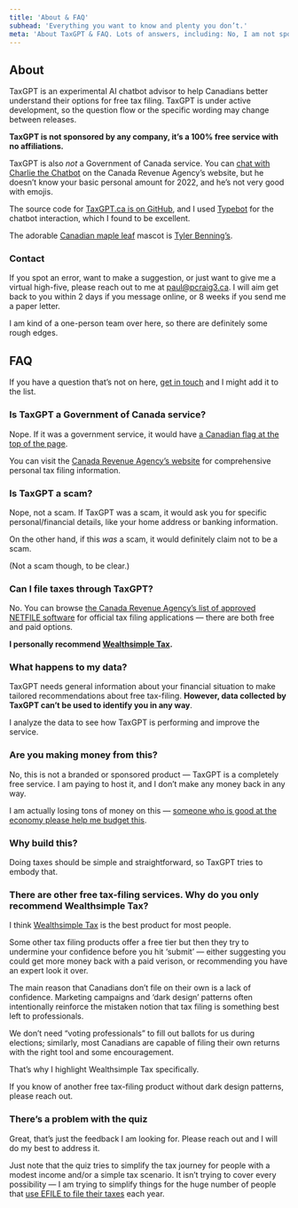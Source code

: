 ```yaml
---
title: 'About & FAQ'
subhead: 'Everything you want to know and plenty you don’t.'
meta: 'About TaxGPT & FAQ. Lots of answers, including: No, I am not sponsored by Wealthsimple.'
---
```


## About

TaxGPT is an experimental AI chatbot advisor to help Canadians better understand their options for free tax filing. TaxGPT is under active development, so the question flow or the specific wording may change between releases.

**TaxGPT is not sponsored by any company, it’s a 100% free service with no affiliations.**

TaxGPT is also _not_ a Government of Canada service. You can [chat with Charlie the Chatbot](https://www.canada.ca/en/services/taxes/income-tax/personal-income-tax.html) on the Canada Revenue Agency’s website, but he doesn’t know your basic personal amount for 2022, and he’s not very good with emojis.

The source code for [TaxGPT.ca is on GitHub](https://github.com/pcraig3/tax-gpt), and I used [Typebot](https://typebot.io/) for the chatbot interaction, which I found to be excellent.

The adorable [Canadian maple leaf](/robot.svg) mascot is [Tyler Benning’s](https://tylerbenning.com).

### Contact

If you spot an error, want to make a suggestion, or just want to give me a virtual high-five, please reach out to me at [paul@pcraig3.ca](mailto:paul@pcraig3.ca). I will aim get back to you within 2 days if you message online, or 8 weeks if you send me a paper letter.

I am kind of a one-person team over here, so there are definitely some rough edges.

## FAQ

If you have a question that’s not on here, [get in touch](mailto:paul@pcraig3.ca) and I might add it to the list.

### Is TaxGPT a Government of Canada service?

Nope. If it was a government service, it would have [a Canadian flag at the top of the page](https://design.canada.ca/common-design-patterns/global-header.html).

You can visit the [Canada Revenue Agency’s website](https://www.canada.ca/en/services/taxes/income-tax/personal-income-tax.html) for comprehensive personal tax filing information.

### Is TaxGPT a scam?

Nope, not a scam. If TaxGPT was a scam, it would ask you for specific personal/financial details, like your home address or banking information.

On the other hand, if this _was_ a scam, it would definitely claim not to be a scam.

(Not a scam though, to be clear.)

### Can I file taxes through TaxGPT?

No. You can browse [the Canada Revenue Agency’s list of approved NETFILE software](https://www.canada.ca/en/revenue-agency/services/e-services/e-services-individuals/netfile-overview/certified-software-netfile-program.html#h_1) for official tax filing applications — there are both free and paid options.

**I personally recommend [Wealthsimple Tax](https://www.wealthsimple.com/en-ca/tax).**

### What happens to my data?

TaxGPT needs general information about your financial situation to make tailored recommendations about free tax-filing. **However, data collected by TaxGPT can’t be used to identify you in any way**.

I analyze the data to see how TaxGPT is performing and improve the service.

### Are you making money from this?

No, this is not a branded or sponsored product — TaxGPT is a completely free service. I am paying to host it, and I don’t make any money back in any way.

I am actually losing tons of money on this — [someone who is good at the economy please help me budget this](https://twitter.com/dril/status/384408932061417472?lang=en).

### Why build this?

Doing taxes should be simple and straightforward, so TaxGPT tries to embody that.

### There are other free tax-filing services. Why do you only recommend Wealthsimple Tax?

I think [Wealthsimple Tax](https://www.wealthsimple.com/en-ca/tax) is the best product for most people.

Some other tax filing products offer a free tier but then they try to undermine your confidence before you hit ‘submit’ — either suggesting you could get more money back with a paid verison, or recommending you have an expert look it over.

The main reason that Canadians don’t file on their own is a lack of confidence. Marketing campaigns and ‘dark design’ patterns often intentionally reinforce the mistaken notion that tax filing is something best left to professionals.

We don’t need “voting professionals” to fill out ballots for us during elections; similarly, most Canadians are capable of filing their own returns with the right tool and some encouragement.

That’s why I highlight Wealthsimple Tax specifically.

If you know of another free tax-filing product without dark design patterns, please reach out.

### There’s a problem with the quiz

Great, that’s just the feedback I am looking for. Please reach out and I will do my best to address it.

Just note that the quiz tries to simplify the tax journey for people with a modest income and/or a simple tax scenario. It isn’t trying to cover every possibility — I am trying to simplify things for the huge number of people that [use EFILE to file their taxes](https://www.canada.ca/en/revenue-agency/corporate/about-canada-revenue-agency-cra/individual-income-tax-return-statistics.html) each year.
